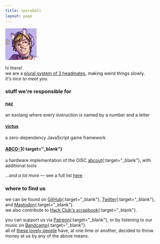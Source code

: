 ```yaml
---
title: sporeball
layout: page
---
```


![sporeball's avatar](res/avatar.png)

hi there!\
we are a [plural system of 3 headmates](pages/system_information), making weird things slowly.\
*it's nice to meet you.*

### stuff we're responsible for

#### [naz](https://sporeball.dev/naz)
an esolang where every instruction is named by a number and a letter

#### [victus](https://sporeball.dev/victus)
a zero-dependency JavaScript game framework

#### [ABCO-1](https://github.com/sporeball/ABCO-1){:target="_blank"}
a hardware implementation of the OISC [abcout](https://esolangs.org/wiki/Abcout){:target="_blank"}, with additional tools

*...and a lot more* &mdash; see a full list [here](/pages/works)

### where to find us

we can be found on [GitHub](https://github.com/sporeball){:target="_blank"}, [Twitter](https://twitter.com/sporeball){:target="_blank"}, and [Mastodon](https://tech.lgbt/@sporeball){:target="_blank"}.\
we also contribute to [Hack Club's scrapbook](https://scrapbook.hackclub.com/sporeball){:target="_blank"}.

you can support us via [Patreon](https://patreon.com/sporeball){:target="_blank"}, or by listening to our music on [Bandcamp](https://sporeball.bandcamp.com){:target="_blank"}.\
all of [these lovely people](/pages/thanks) have, at one time or another, decided to throw money at us by any of the above means.
